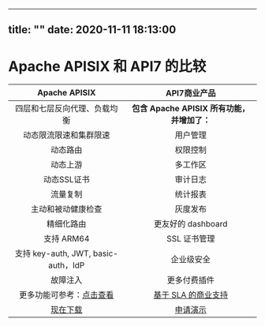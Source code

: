 <!--
#
# Please make sure to install and use the plugin (remark-gfm, which adds support for strikethrough, tables, tasklists and URLs directly):
#
#     const React = require('react')
#     const ReactMarkdown = require('react-markdown')
#     const render = require('react-dom').render
#     const gfm = require('remark-gfm')
#    
#     const markdown = `Just a link: https://reactjs.com.`
#    
#     render(<ReactMarkdown plugins={[gfm]} children={markdown} />, document.body)
#
-->
---
title: ""
date: 2020-11-11 18:13:00
---
# Apache APISIX 和 API7 的比较

| **Apache APISIX** | **API7商业产品** |
| :----: | :----: |
| 四层和七层反向代理、负载均衡 | **包含 Apache APISIX 所有功能，并增加了：**|
| 动态限流限速和集群限速 | 用户管理 |
| 动态路由 | 权限控制 |
| 动态上游 | 多工作区 |
| 动态SSL证书 | 审计日志 |
| 流量复制 | 统计报表 |
| 主动和被动健康检查 | 灰度发布 |
| 精细化路由 | 更友好的 dashboard |
| 支持 ARM64 | SSL 证书管理 |
| 支持 key-auth, JWT, basic-auth，IdP | 企业级安全 |
| 故障注入 | 更多付费插件 |
| 更多功能可参考：[点击查看](https://github.com/apache/apisix/blob/master/README_CN.md#%E5%8A%9F%E8%83%BD) | [基于 SLA 的商业支持](https://www.apiseven.com/support-for-business) |
| [现在下载](https://github.com/apache/apisix) | [申请演示](https://apiseven.mikecrm.com/pvdVjd5) |
